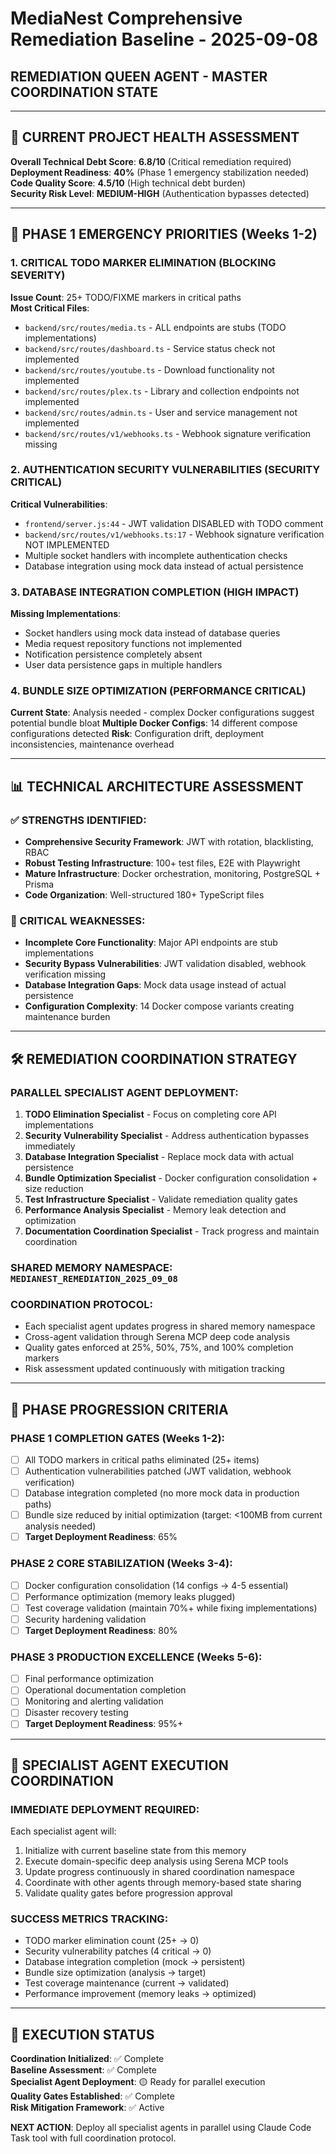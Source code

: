# MediaNest Comprehensive Remediation Baseline - 2025-09-08
## REMEDIATION QUEEN AGENT - MASTER COORDINATION STATE

---

## 🎯 CURRENT PROJECT HEALTH ASSESSMENT

**Overall Technical Debt Score**: **6.8/10** (Critical remediation required)  
**Deployment Readiness**: **40%** (Phase 1 emergency stabilization needed)  
**Code Quality Score**: **4.5/10** (High technical debt burden)  
**Security Risk Level**: **MEDIUM-HIGH** (Authentication bypasses detected)

---

## 🚨 PHASE 1 EMERGENCY PRIORITIES (Weeks 1-2)

### 1. CRITICAL TODO MARKER ELIMINATION (**BLOCKING SEVERITY**)
**Issue Count**: 25+ TODO/FIXME markers in critical paths  
**Most Critical Files**:
- `backend/src/routes/media.ts` - ALL endpoints are stubs (TODO implementations)
- `backend/src/routes/dashboard.ts` - Service status check not implemented  
- `backend/src/routes/youtube.ts` - Download functionality not implemented
- `backend/src/routes/plex.ts` - Library and collection endpoints not implemented
- `backend/src/routes/admin.ts` - User and service management not implemented
- `backend/src/routes/v1/webhooks.ts` - Webhook signature verification missing

### 2. AUTHENTICATION SECURITY VULNERABILITIES (**SECURITY CRITICAL**)
**Critical Vulnerabilities**:
- `frontend/server.js:44` - JWT validation DISABLED with TODO comment
- `backend/src/routes/v1/webhooks.ts:17` - Webhook signature verification NOT IMPLEMENTED
- Multiple socket handlers with incomplete authentication checks
- Database integration using mock data instead of actual persistence

### 3. DATABASE INTEGRATION COMPLETION (**HIGH IMPACT**)
**Missing Implementations**:
- Socket handlers using mock data instead of database queries
- Media request repository functions not implemented  
- Notification persistence completely absent
- User data persistence gaps in multiple handlers

### 4. BUNDLE SIZE OPTIMIZATION (**PERFORMANCE CRITICAL**)
**Current State**: Analysis needed - complex Docker configurations suggest potential bundle bloat
**Multiple Docker Configs**: 14 different compose configurations detected
**Risk**: Configuration drift, deployment inconsistencies, maintenance overhead

---

## 📊 TECHNICAL ARCHITECTURE ASSESSMENT

### ✅ STRENGTHS IDENTIFIED:
- **Comprehensive Security Framework**: JWT with rotation, blacklisting, RBAC
- **Robust Testing Infrastructure**: 100+ test files, E2E with Playwright
- **Mature Infrastructure**: Docker orchestration, monitoring, PostgreSQL + Prisma
- **Code Organization**: Well-structured 180+ TypeScript files

### 🔴 CRITICAL WEAKNESSES:
- **Incomplete Core Functionality**: Major API endpoints are stub implementations
- **Security Bypass Vulnerabilities**: JWT validation disabled, webhook verification missing  
- **Database Integration Gaps**: Mock data usage instead of actual persistence
- **Configuration Complexity**: 14 Docker compose variants creating maintenance burden

---

## 🛠 REMEDIATION COORDINATION STRATEGY

### **PARALLEL SPECIALIST AGENT DEPLOYMENT**:

1. **TODO Elimination Specialist** - Focus on completing core API implementations
2. **Security Vulnerability Specialist** - Address authentication bypasses immediately
3. **Database Integration Specialist** - Replace mock data with actual persistence
4. **Bundle Optimization Specialist** - Docker configuration consolidation + size reduction
5. **Test Infrastructure Specialist** - Validate remediation quality gates
6. **Performance Analysis Specialist** - Memory leak detection and optimization
7. **Documentation Coordination Specialist** - Track progress and maintain coordination

### **SHARED MEMORY NAMESPACE**: `MEDIANEST_REMEDIATION_2025_09_08`

### **COORDINATION PROTOCOL**:
- Each specialist agent updates progress in shared memory namespace
- Cross-agent validation through Serena MCP deep code analysis
- Quality gates enforced at 25%, 50%, 75%, and 100% completion markers
- Risk assessment updated continuously with mitigation tracking

---

## 🎯 PHASE PROGRESSION CRITERIA

### **PHASE 1 COMPLETION GATES** (Weeks 1-2):
- [ ] All TODO markers in critical paths eliminated (25+ items)
- [ ] Authentication vulnerabilities patched (JWT validation, webhook verification)
- [ ] Database integration completed (no more mock data in production paths)
- [ ] Bundle size reduced by initial optimization (target: <100MB from current analysis needed)
- [ ] **Target Deployment Readiness**: 65%

### **PHASE 2 CORE STABILIZATION** (Weeks 3-4):
- [ ] Docker configuration consolidation (14 configs → 4-5 essential)
- [ ] Performance optimization (memory leaks plugged)
- [ ] Test coverage validation (maintain 70%+ while fixing implementations)
- [ ] Security hardening validation
- [ ] **Target Deployment Readiness**: 80%

### **PHASE 3 PRODUCTION EXCELLENCE** (Weeks 5-6):
- [ ] Final performance optimization
- [ ] Operational documentation completion
- [ ] Monitoring and alerting validation
- [ ] Disaster recovery testing
- [ ] **Target Deployment Readiness**: 95%+

---

## 🔧 SPECIALIST AGENT EXECUTION COORDINATION

### **IMMEDIATE DEPLOYMENT REQUIRED**:

Each specialist agent will:
1. Initialize with current baseline state from this memory
2. Execute domain-specific deep analysis using Serena MCP tools
3. Update progress continuously in shared coordination namespace
4. Coordinate with other agents through memory-based state sharing
5. Validate quality gates before progression approval

### **SUCCESS METRICS TRACKING**:
- TODO marker elimination count (25+ → 0)
- Security vulnerability patches (4 critical → 0)
- Database integration completion (mock → persistent)
- Bundle size optimization (analysis → target)
- Test coverage maintenance (current → validated)
- Performance improvement (memory leaks → optimized)

---

## 🚀 EXECUTION STATUS

**Coordination Initialized**: ✅ Complete  
**Baseline Assessment**: ✅ Complete  
**Specialist Agent Deployment**: 🟡 Ready for parallel execution  
**Quality Gates Established**: ✅ Complete  
**Risk Mitigation Framework**: ✅ Active

**NEXT ACTION**: Deploy all specialist agents in parallel using Claude Code Task tool with full coordination protocol.